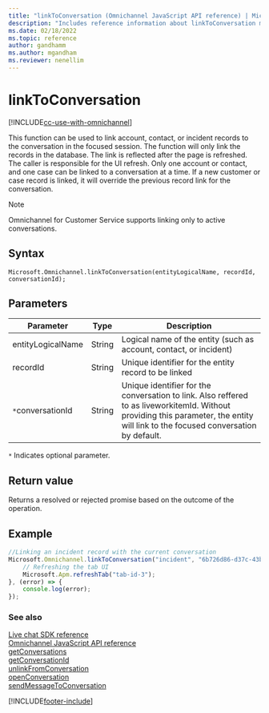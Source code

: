 ```yaml
---
title: "linkToConversation (Omnichannel JavaScript API reference) | MicrosoftDocs"
description: "Includes reference information about linkToConversation method, syntax, and parameters in Omnichannel JavaScript API reference."
ms.date: 02/18/2022
ms.topic: reference
author: gandhamm
ms.author: mgandham
ms.reviewer: nenellim
---
```

# linkToConversation

[!INCLUDE[cc-use-with-omnichannel](../../../../includes/cc-use-with-omnichannel.md)]

This function can be used to link account, contact, or incident records to the conversation in the focused session. The function will only link the records in the database. The link is reflected after the page is refreshed. The caller is responsible for the UI refresh. Only one account or contact, and one case can be linked to a conversation at a time. If a new customer or case record is linked, it will override the previous record link for the conversation. 

> [!Note]
> Omnichannel for Customer Service supports linking only to active conversations. 

## Syntax

`Microsoft.Omnichannel.linkToConversation(entityLogicalName, recordId, conversationId);`

## Parameters

| Parameter         | Type    | Description |
| ----------------- | ------- | ----------- |
| entityLogicalName | String  | Logical name of the entity (such as account, contact, or incident) | 
| recordId          | String  | Unique identifier for the entity record to be linked |
| `*`conversationId    | String  | Unique identifier for the conversation to link. Also reffered to as liveworkitemId. Without providing this parameter, the entity will link to the focused conversation by default. |

`*` Indicates optional parameter.

## Return value

Returns a resolved or rejected promise based on the outcome of the operation. 

## Example

```javascript
//Linking an incident record with the current conversation 
Microsoft.Omnichannel.linkToConversation("incident", "6b726d86-d37c-43b8-b3a4-c4056ddd2e07", "b7397aae-ecf8-43a6-aeb0-07d294efb494").then((response) => { 
    // Refreshing the tab UI  
    Microsoft.Apm.refreshTab("tab-id-3"); 
}, (error) => { 
    console.log(error); 
}); 
```

### See also

[Live chat SDK reference](../../omnichannel-reference.md)  
[Omnichannel JavaScript API reference](../../omnichannel-api-reference.md)  
[getConversations](getConversations.md)  
[getConversationId](getConversationId.md)  
[unlinkFromConversation](unlinkFromConversation.md)  
[openConversation](openConversation.md)  
[sendMessageToConversation](sendMessageToConversation.md)  

[!INCLUDE[footer-include]([!INCLUDE[footer-include](../../../includes/footer-banner.md)]
)]
